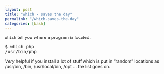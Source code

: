 ```yaml
---
layout: post
title: "which - saves the day"
permalink: "/which-saves-the-day"
categories: [bash]
---
```


<code>which</code> tell you where a program is located.
<div class="CodeRay">
<div class="code">
<pre>$ which php
/usr/bin/php</pre>
</div>
</div>
<em>Very</em> helpful if you install a lot of stuff which is put in “random” locations as /usr/bin, /bin, /usr/local/bin, /opt … the list goes on.
